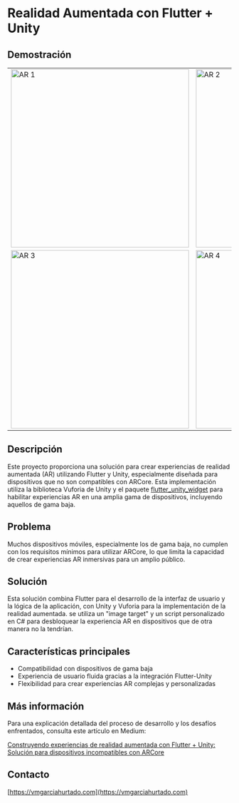 # Realidad Aumentada con Flutter + Unity

## Demostración

<table>
  <tr>
    <td><img src="assets/demo/ar_1.gif" alt="AR 1" width="400"/></td>
    <td><img src="assets/demo/ar_2.gif" alt="AR 2" width="400"/></td>
  </tr>
  <tr>
    <td><img src="assets/demo/ar_3.gif" alt="AR 3" width="400"/></td>
    <td><img src="assets/demo/ar_4.gif" alt="AR 4" width="400"/></td>
  </tr>
</table>

## Descripción

Este proyecto proporciona una solución para crear experiencias de realidad aumentada (AR) utilizando Flutter y Unity, especialmente diseñada para dispositivos que no son compatibles con ARCore. Esta implementación utiliza la biblioteca Vuforia de Unity y el paquete  [flutter_unity_widget](https://pub.dev/packages/flutter_unity_widget) para habilitar experiencias AR en una amplia gama de dispositivos, incluyendo aquellos de gama baja.



## Problema

Muchos dispositivos móviles, especialmente los de gama baja, no cumplen con los requisitos mínimos para utilizar ARCore, lo que limita la capacidad de crear experiencias AR inmersivas para un amplio público.

## Solución

Esta solución combina Flutter para el desarrollo de la interfaz de usuario y la lógica de la aplicación, con Unity y Vuforia para la implementación de la realidad aumentada. se utiliza un "image target" y un script personalizado en C# para desbloquear la experiencia AR en dispositivos que de otra manera no la tendrían.

## Características principales

- Compatibilidad con dispositivos de gama baja
- Experiencia de usuario fluida gracias a la integración Flutter-Unity
- Flexibilidad para crear experiencias AR complejas y personalizadas


## Más información

Para una explicación detallada del proceso de desarrollo y los desafíos enfrentados, consulta este artículo en Medium:

[Construyendo experiencias de realidad aumentada con Flutter + Unity: Solución para dispositivos incompatibles con ARCore](https://medium.com/@vmgarciahurtado/construyendo-experiencias-de-realidad-aumentada-con-flutter-unity-soluci%C3%B3n-para-dispositivos-da7eb8bbe3b5)

## Contacto

[https://vmgarciahurtado.com](https://vmgarciahurtado.com)



